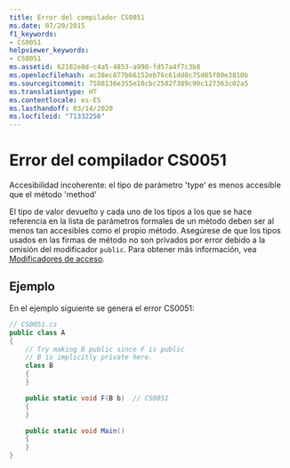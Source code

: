 ```yaml
---
title: Error del compilador CS0051
ms.date: 07/20/2015
f1_keywords:
- CS0051
helpviewer_keywords:
- CS0051
ms.assetid: 62182e8d-c4a5-4853-a990-fd57a4f7c3b8
ms.openlocfilehash: ac38ec877b66152eb76c61dd0c75d85f80e3810b
ms.sourcegitcommit: 7588136e355e10cbc2582f389c90c127363c02a5
ms.translationtype: HT
ms.contentlocale: es-ES
ms.lasthandoff: 03/14/2020
ms.locfileid: "71332256"
---
```

# <a name="compiler-error-cs0051"></a>Error del compilador CS0051

Accesibilidad incoherente: el tipo de parámetro 'type' es menos accesible que el método 'method'

 El tipo de valor devuelto y cada uno de los tipos a los que se hace referencia en la lista de parámetros formales de un método deben ser al menos tan accesibles como el propio método. Asegúrese de que los tipos usados en las firmas de método no son privados por error debido a la omisión del modificador `public`. Para obtener más información, vea [Modificadores de acceso](../../programming-guide/classes-and-structs/access-modifiers.md).

## <a name="example"></a>Ejemplo
 En el ejemplo siguiente se genera el error CS0051:

```csharp
// CS0051.cs
public class A
{
    // Try making B public since F is public
    // B is implicitly private here.
    class B
    {
    }

    public static void F(B b)  // CS0051
    {
    }

    public static void Main()
    {
    }
}
```

